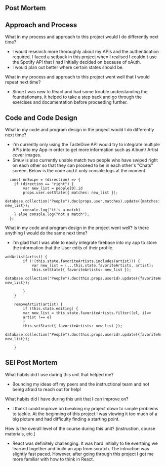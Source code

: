 ## Post Mortem 

## Approach and Process
What in my process and approach to this project would I do differently next time?
- I would research more thoroughly about my APIs and the authentication required. I faced a setback in this project when I realised I couldn't use the Spotify API that I had initially decided on because of oAuth.
- I would plan out better where certain states should be.

What in my process and approach to this project went well that I would repeat next time?
- Since I was new to React and had some trouble understanding the foundationans, it helped to take a step back and go through the exercises and documentation before proceeding further.


## Code and Code Design
What in my code and program design in the project would I do differently next time?
- I'm currently only using the TasteDive API would try to integrate multiple APIs into my App in order to get more information such as Album/ Artist cover images. 
- Smuv is also currently unable match two people who have swiped right on each other so that they can proceed to be in each other's "Chats" screen. Below is the code and it only console.logs at the moment. 
```
  const onSwipe = (direction) => {
    if (direction == "right") {
        var new_list = people[0].id
        props.user.setState({ matches: new_list });
        database.collection("People").doc(props.user.matches).update({matches: new_list});
        console.log("it's a match)
    } else console.log("not a match");
  };
```

What in my code and program design in the project went well? Is there anything I would do the same next time?
- I'm glad that I was able to easily integrate firebase into my app to store the information that the User edits of their profile.
```
addArtist(artist) {
        if (!(this.state.favoriteArtists.includes(artist))) {
            var new_list = [...this.state.favoriteArtists, artist];
            this.setState({ favoriteArtists: new_list });
            database.collection("People").doc(this.props.userid).update({favoriteArtists: new_list});

        }
    }

    removeArtist(artist) {
        if (this.state.editing) {
        var new_list = this.state.favoriteArtists.filter((el, i)=>
        artist !== el
        )
        this.setState({ favoriteArtists: new_list });
        database.collection("People").doc(this.props.userid).update({favoriteArtists: new_list});

    }
```

## SEI Post Mortem
What habits did I use during this unit that helped me?
- Bouncing my ideas off my peers and the instructional team and not being afraid to reach out for help!

What habits did I have during this unit that I can improve on?
- I think I could improve on breaking my project down to simple problems to tackle. At the beginning of this project I was viewing it too much of a big picture and had difficulty finding a starting point.

How is the overall level of the course during this unit? (instruction, course materials, etc.)
- React was definitely challenging. It was hard initially to tie everthing we learned together and build an app from scratch. The intruction was slightly fast paced. However, after going through this project I got me more familiar with how to think in React.